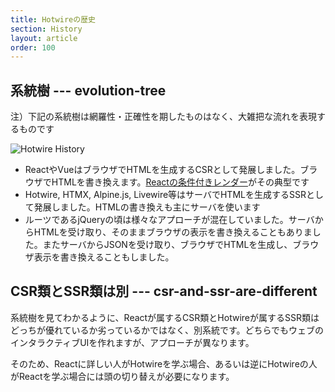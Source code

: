 ```yaml
---
title: Hotwireの歴史
section: History
layout: article
order: 100
---
```


## 系統樹 --- evolution-tree

注）下記の系統樹は網羅性・正確性を期したものはなく、大雑把な流れを表現するものです

![Hotwire History](content_images/hotwire-history.webp)

* ReactやVueはブラウザでHTMLを生成するCSRとして発展しました。ブラウザでHTMLを書き換えます。[Reactの条件付きレンダー](https://ja.react.dev/learn/conditional-rendering)がその典型です
* Hotwire, HTMX, Alpine.js, Livewire等はサーバでHTMLを生成するSSRとして発展しました。HTMLの書き換えも主にサーバを使います
* ルーツであるjQueryの頃は様々なアプローチが混在していました。サーバからHTMLを受け取り、そのままブラウザの表示を書き換えることもありました。またサーバからJSONを受け取り、ブラウザでHTMLを生成し、ブラウザ表示を書き換えることもしました。

## CSR類とSSR類は別 --- csr-and-ssr-are-different

系統樹を見てわかるように、Reactが属するCSR類とHotwireが属するSSR類はどっちが優れているか劣っているかではなく、別系統です。どちらでもウェブのインタラクティブUIを作れますが、アプローチが異なります。

そのため、Reactに詳しい人がHotwireを学ぶ場合、あるいは逆にHotwireの人がReactを学ぶ場合には頭の切り替えが必要になります。

